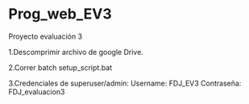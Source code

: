 # Prog_web_EV3
Proyecto evaluación 3

1.Descomprimir archivo de google Drive.

2.Correr batch setup_script.bat

3.Credenciales de superuser/admin:
  Username: FDJ_EV3
  Contraseña: FDJ_evaluacion3
